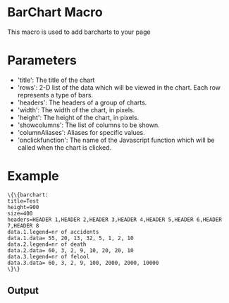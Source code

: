 BarChart Macro
==============

This macro is used to add barcharts to your page

Parameters
==========

-   'title': The title of the chart
-   'rows': 2-D list of the data which will be viewed in the chart. Each
    row represents a type of bars.
-   'headers': The headers of a group of charts.
-   'width': The width of the chart, in pixels.
-   'height': The height of the chart, in pixels.
-   'showcolumns': The list of columns to be shown.
-   'columnAliases': Aliases for specific values.
-   'onclickfunction': The name of the Javascript function which will be
    called when the chart is clicked.

Example
=======

```
\{\{barchart:
title=Test
height=900
size=400
headers=HEADER 1,HEADER 2,HEADER 3,HEADER 4,HEADER 5,HEADER 6,HEADER 7,HEADER 8
data.1.legend=nr of accidents
data.1.data= 55, 20, 13, 32, 5, 1, 2, 10
data.2.legend=nr of death
data.2.data= 60, 3, 2, 9, 10, 20, 20, 10
data.3.legend=nr of felool
data.3.data= 60, 3, 2, 9, 100, 2000, 2000, 10000
\}\}
```

Output
------
